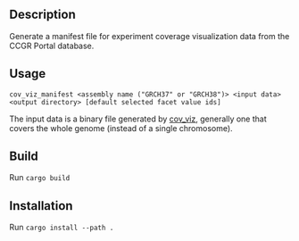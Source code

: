 ## Description
Generate a manifest file for experiment coverage visualization data from the CCGR Portal database.

## Usage

    cov_viz_manifest <assembly name ("GRCH37" or "GRCH38")> <input data> <output directory> [default selected facet value ids]


The input data is a binary file generated by [cov_viz](https://github.com/ReddyLab/cov_viz/), generally one that covers the whole genome (instead of a single chromosome).

## Build

Run `cargo build`

## Installation

Run `cargo install --path .`
